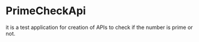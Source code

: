 # PrimeCheckApi
it is a test application for creation of APIs to check if the number is prime or not.
